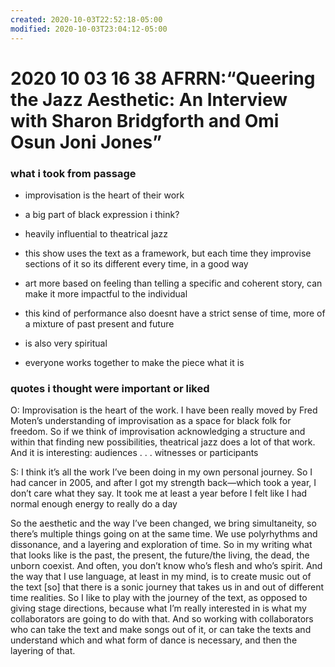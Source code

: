 ```yaml
---
created: 2020-10-03T22:52:18-05:00
modified: 2020-10-03T23:04:12-05:00
---
```


# 2020 10 03 16 38 AFRRN:“Queering the Jazz Aesthetic: An Interview with﻿ Sharon Bridgforth and Omi Osun Joni Jones”

### what i took from passage

- improvisation is the heart of their work
-	a big part of black expression i think?
-	heavily influential to theatrical jazz

- this show uses the text as a framework, but each time they improvise sections of it so its different every time, in a good way
- art more based on feeling than telling a specific and coherent story, can make it more impactful to the individual
- this kind of performance also doesnt have a strict sense of time, more of a mixture of past present and future

- is also very spiritual
- everyone works together to make the piece what it is

### quotes i thought were important or liked

O: Improvisation is the heart of the work. I have been really moved
by Fred Moten’s understanding of improvisation as a space for black folk
for freedom. So if we think of improvisation acknowledging a structure and
within that finding new possibilities, theatrical jazz does a lot of that work.
And it is interesting: audiences . . . witnesses or participants

S: I think it’s all the work I’ve been doing in my own personal journey.
So I had cancer in 2005, and after I got my strength back—which took a
year, I don’t care what they say. It took me at least a year before I felt like
I had normal enough energy to really do a day

So the aesthetic and the way
I’ve been changed, we bring simultaneity, so there’s multiple things going
on at the same time. We use polyrhythms and dissonance, and a layering and
exploration of time. So in my writing what that looks like is the past, the
present, the future/the living, the dead, the unborn coexist. And often, you
don’t know who’s flesh and who’s spirit. And the way that I use language, at
least in my mind, is to create music out of the text [so] that there is a sonic
journey that takes us in and out of different time realities. So I like to play
with the journey of the text, as opposed to giving stage directions, because
what I’m really interested in is what my collaborators are going to do with
that. And so working with collaborators who can take the text and make
songs out of it, or can take the texts and understand which and what form
of dance is necessary, and then the layering of that.